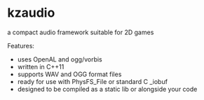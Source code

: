 # kzaudio
a compact audio framework suitable for 2D games

Features:
- uses OpenAL and ogg/vorbis
- written in C++11
- supports WAV and OGG format files
- ready for use with PhysFS_File or standard C _iobuf
- designed to be compiled as a static lib or alongside your code
